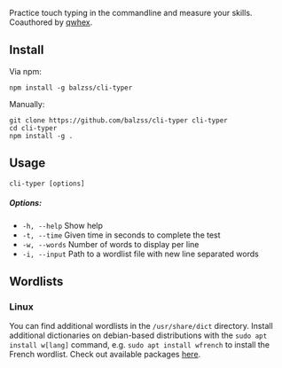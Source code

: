 Practice touch typing in the commandline and measure your skills.  
Coauthored by [qwhex](https://github.com/qwhex).

## Install

Via npm:
```
npm install -g balzss/cli-typer
```

Manually:
```
git clone https://github.com/balzss/cli-typer cli-typer
cd cli-typer
npm install -g .
```

## Usage
```
cli-typer [options]
```
##### Options:
- `-h, --help` Show help
- `-t, --time` Given time in seconds to complete the test
- `-w, --words` Number of words to display per line
- `-i, --input` Path to a wordlist file with new line separated words

## Wordlists

### Linux
You can find additional wordlists in the `/usr/share/dict` directory. Install additional dictionaries on debian-based distributions with the `sudo apt install w[lang]` command, e.g. `sudo apt install wfrench` to install the French wordlist. Check out available packages [here](https://packages.debian.org/sid/wordlist).
